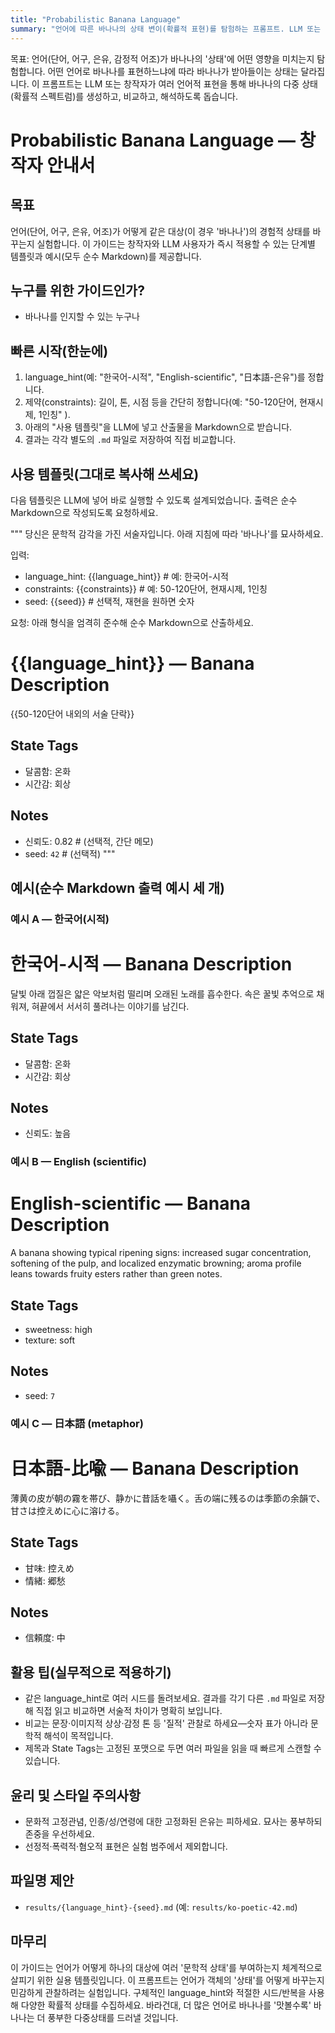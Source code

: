 ```yaml
---
title: "Probabilistic Banana Language"
summary: "언어에 따른 바나나의 상태 변이(확률적 표현)를 탐험하는 프롬프트. LLM 또는 창작자가 다양한 언어로 바나나를 '맛보고' 그 결과로 얻은 서로 다른 상태를 모으고 비교하도록 안내합니다."
---
```



목표: 언어(단어, 어구, 은유, 감정적 어조)가 바나나의 '상태'에 어떤 영향을 미치는지 탐험합니다. 어떤 언어로 바나나를 표현하느냐에 따라 바나나가 받아들이는 상태는 달라집니다. 이 프롬프트는 LLM 또는 창작자가 여러 언어적 표현을 통해 바나나의 다중 상태(확률적 스펙트럼)를 생성하고, 비교하고, 해석하도록 돕습니다.
# Probabilistic Banana Language — 창작자 안내서

목표
-------
언어(단어, 어구, 은유, 어조)가 어떻게 같은 대상(이 경우 '바나나')의 경험적 상태를 바꾸는지 실험합니다. 이 가이드는 창작자와 LLM 사용자가 즉시 적용할 수 있는 단계별 템플릿과 예시(모두 순수 Markdown)를 제공합니다.

누구를 위한 가이드인가?
--------------------
- 바나나를 인지할 수 있는 누구나

빠른 시작(한눈에)
-----------------
1. language_hint(예: "한국어-시적", "English-scientific", "日本語-은유")를 정합니다.
2. 제약(constraints): 길이, 톤, 시점 등을 간단히 정합니다(예: "50-120단어, 현재시제, 1인칭" ).
3. 아래의 "사용 템플릿"을 LLM에 넣고 산출물을 Markdown으로 받습니다.
4. 결과는 각각 별도의 `.md` 파일로 저장하여 직접 비교합니다.

사용 템플릿(그대로 복사해 쓰세요)
---------------------------------
다음 템플릿은 LLM에 넣어 바로 실행할 수 있도록 설계되었습니다. 출력은 순수 Markdown으로 작성되도록 요청하세요.

"""
당신은 문학적 감각을 가진 서술자입니다. 아래 지침에 따라 '바나나'를 묘사하세요.

입력:
- language_hint: {{language_hint}}  # 예: 한국어-시적
- constraints: {{constraints}}      # 예: 50-120단어, 현재시제, 1인칭
- seed: {{seed}}                    # 선택적, 재현을 원하면 숫자

요청: 아래 형식을 엄격히 준수해 순수 Markdown으로 산출하세요.

# {{language_hint}} — Banana Description

{{50-120단어 내외의 서술 단락}}

## State Tags
- 달콤함: 온화
- 시간감: 회상

## Notes
- 신뢰도: 0.82  # (선택적, 간단 메모)
- seed: `42`     # (선택적)
"""

예시(순수 Markdown 출력 예시 세 개)
---------------------------------

### 예시 A — 한국어(시적)

# 한국어-시적 — Banana Description

달빛 아래 껍질은 얇은 악보처럼 떨리며 오래된 노래를 흡수한다. 속은 꿀빛 추억으로 채워져, 혀끝에서 서서히 풀려나는 이야기를 남긴다.

## State Tags
- 달콤함: 온화
- 시간감: 회상

## Notes
- 신뢰도: 높음


### 예시 B — English (scientific)

# English-scientific — Banana Description

A banana showing typical ripening signs: increased sugar concentration, softening of the pulp, and localized enzymatic browning; aroma profile leans towards fruity esters rather than green notes.

## State Tags
- sweetness: high
- texture: soft

## Notes
- seed: `7`


### 예시 C — 日本語 (metaphor)

# 日本語-比喩 — Banana Description

薄黄の皮が朝の霧を帯び、静かに昔話を囁く。舌の端に残るのは季節の余韻で、甘さは控えめに心に溶ける。

## State Tags
- 甘味: 控えめ
- 情緒: 郷愁

## Notes
- 信頼度: 中

활용 팁(실무적으로 적용하기)
------------------------
- 같은 language_hint로 여러 시드를 돌려보세요. 결과를 각기 다른 `.md` 파일로 저장해 직접 읽고 비교하면 서술적 차이가 명확히 보입니다.
- 비교는 문장·이미지적 상상·감정 톤 등 '질적' 관찰로 하세요—숫자 표가 아니라 문학적 해석이 목적입니다.
- 제목과 State Tags는 고정된 포맷으로 두면 여러 파일을 읽을 때 빠르게 스캔할 수 있습니다.

윤리 및 스타일 주의사항
--------------------
- 문화적 고정관념, 인종/성/연령에 대한 고정화된 은유는 피하세요. 묘사는 풍부하되 존중을 우선하세요.
- 선정적·폭력적·혐오적 표현은 실험 범주에서 제외합니다.

파일명 제안
------------
- `results/{language_hint}-{seed}.md` (예: `results/ko-poetic-42.md`)

마무리
------
이 가이드는 언어가 어떻게 하나의 대상에 여러 '문학적 상태'를 부여하는지 체계적으로 살피기 위한 실용 템플릿입니다. 
이 프롬프트는 언어가 객체의 '상태'를 어떻게 바꾸는지 민감하게 관찰하려는 실험입니다. 구체적인 language_hint와 적절한 시드/반복을 사용해 다양한 확률적 상태를 수집하세요. 바라건대, 더 많은 언어로 바나나를 '맛볼수록' 바나나는 더 풍부한 다중상태를 드러낼 것입니다.
